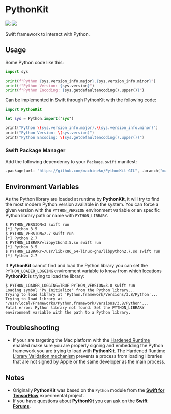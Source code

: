 
#  PythonKit
[![](https://img.shields.io/endpoint?url=https%3A%2F%2Fswiftpackageindex.com%2Fapi%2Fpackages%2Fpvieito%2FPythonKit%2Fbadge%3Ftype%3Dswift-versions)](https://swiftpackageindex.com/pvieito/PythonKit)
[![](https://img.shields.io/endpoint?url=https%3A%2F%2Fswiftpackageindex.com%2Fapi%2Fpackages%2Fpvieito%2FPythonKit%2Fbadge%3Ftype%3Dplatforms)](https://swiftpackageindex.com/pvieito/PythonKit)

Swift framework to interact with Python.

## Usage

Some Python code like this:

```python
import sys

print(f"Python {sys.version_info.major}.{sys.version_info.minor}")
print(f"Python Version: {sys.version}")
print(f"Python Encoding: {sys.getdefaultencoding().upper()}")
```

Can be implemented in Swift through PythonKit with the following code:

```swift
import PythonKit

let sys = Python.import("sys")

print("Python \(sys.version_info.major).\(sys.version_info.minor)")
print("Python Version: \(sys.version)")
print("Python Encoding: \(sys.getdefaultencoding().upper())")
```

### Swift Package Manager

Add the following dependency to your `Package.swift` manifest:

```swift
.package(url: "https://github.com/machineko/PythonKit-GIL", .branch("master")),
```

## Environment Variables

As the Python library are loaded at runtime by **PythonKit**, it will try to find the most modern Python version available in the system. You can force a given version with the `PYTHON_VERSION` environment variable or an specific Python library path or name with `PYTHON_LIBRARY`.

```
$ PYTHON_VERSION=3 swift run
[*] Python 3.5
$ PYTHON_VERSION=2.7 swift run
[*] Python 2.7
$ PYTHON_LIBRARY=libpython3.5.so swift run
[*] Python 3.5
$ PYTHON_LIBRARY=/usr/lib/x86_64-linux-gnu/libpython2.7.so swift run
[*] Python 2.7
```

If **PythonKit** cannot find and load the Python library you can set the `PYTHON_LOADER_LOGGING` environment variable to know from which locations **PythonKit** is trying to load the library:

```
$ PYTHON_LOADER_LOGGING=TRUE PYTHON_VERSION=3.8 swift run
Loading symbol 'Py_Initialize' from the Python library...
Trying to load library at 'Python.framework/Versions/3.8/Python'...
Trying to load library at '/usr/local/Frameworks/Python.framework/Versions/3.8/Python'...
Fatal error: Python library not found. Set the PYTHON_LIBRARY environment variable with the path to a Python library.
```

## Troubleshooting

- If your are targeting the Mac platform with the [Hardened Runtime](https://developer.apple.com/documentation/security/hardened_runtime) enabled make sure you are properly signing and embedding the Python framework you are trying to load with **PythonKit**. The Hardened Runtime [Library Validation mechanism](https://developer.apple.com/documentation/bundleresources/entitlements/com_apple_security_cs_disable-library-validation) prevents a process from loading libraries that are not signed by Apple or the same developer as the main process.


## Notes

- Originally **PythonKit** was based on the `Python` module from the [**Swift for TensorFlow**](https://github.com/tensorflow/swift) experimental project.
- If you have questions about **PythonKit** you can ask on the [**Swift Forums**](https://forums.swift.org/c/related-projects/).

